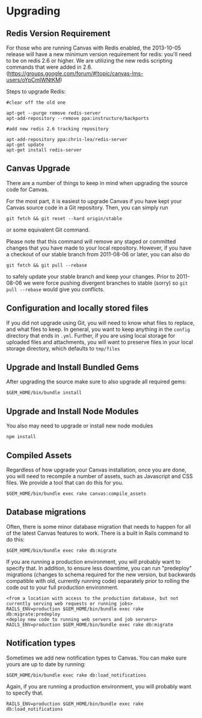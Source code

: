 Upgrading
============

Redis Version Requirement
--------------

For those who are running Canvas with Redis enabled, the 2013-10-05 release will have a new minimum version requirement for redis: you'll need to be on redis 2.6 or higher. We are utilizing the new redis scripting commands that were added in 2.6. (https://groups.google.com/forum/#!topic/canvas-lms-users/oYpCmlWNtKM)

Steps to upgrade Redis:
```
#clear off the old one

apt-get --purge remove redis-server
apt-add-repository --remove ppa:instructure/backports

#add new redis 2.6 tracking repository

apt-add-repository ppa:chris-lea/redis-server
apt-get update
apt-get install redis-server
```

Canvas Upgrade
--------------

There are a number of things to keep in mind when upgrading the source code for Canvas.

For the most part, it is easiest to upgrade Canvas if you have kept your Canvas source code in a Git repository. Then, you can simply run 

```
git fetch && git reset --hard origin/stable
```

or some equivalent Git command.

Please note that this command will remove any staged or committed changes that you have made to your local repository. However, if you have a checkout of our stable branch from 2011-08-06 or later, you can also do

```
git fetch && git pull --rebase
```

to safely update your stable branch and keep your changes. Prior to 2011-08-06 we were force pushing divergent branches to stable (sorry) so `git pull --rebase` would give you conflicts.


Configuration and locally stored files
--------------

If you did not upgrade using Git, you will need to know what files to replace, and what files to keep. In general, you want to keep anything in the `config` directory that ends in `.yml`. Further, if you are using local storage for uploaded files and attachments, you will want to preserve files in your local storage directory, which defaults to `tmp/files`

Upgrade and Install Bundled Gems
-------------
After upgrading the source make sure to also upgrade all required gems:

```
$GEM_HOME/bin/bundle install
```

Upgrade and Install Node Modules
-------------
You also may need to upgrade or install new node modules

```
npm install
```

Compiled Assets
-------------

Regardless of how upgrade your Canvas installation, once you are done, you will need to recompile a number of assets, such as Javascript and CSS files. We provide a tool that can do this for you.

```
$GEM_HOME/bin/bundle exec rake canvas:compile_assets
```

Database migrations
-------------

Often, there is some minor database migration that needs to happen for all of the latest Canvas features to work. There is a built in Rails command to do this:

```
$GEM_HOME/bin/bundle exec rake db:migrate
```

If you are running a production environment, you will probably want to specify that. In addition, to ensure less downtime, you can run "predeploy" migrations (changes to schema required for the new version, but backwards compatible with old, currently running code) separately prior to rolling the code out to your full production environment.

```
<from a location with access to the production database, but not currently serving web requests or running jobs>
RAILS_ENV=production $GEM_HOME/bin/bundle exec rake db:migrate:predeploy
<deploy new code to running web servers and job servers>
RAILS_ENV=production $GEM_HOME/bin/bundle exec rake db:migrate
```

Notification types
-------------

Sometimes we add new notification types to Canvas. You can make sure yours are up to date by running:

```
$GEM_HOME/bin/bundle exec rake db:load_notifications
```

Again, if you are running a production environment, you will probably want to specify that.

```
RAILS_ENV=production $GEM_HOME/bin/bundle exec rake db:load_notifications
```

